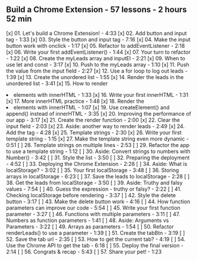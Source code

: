 
Build a Chrome Extension - 57 lessons - 2 hours 52 min
 - 
[x] 01. Let's build a Chrome Extension! - 4:33
[x] 02. Add button and input tag - 1:33
[x] 03. Style the button and input tag - 7:16
[x] 04. Make the input button work with onclick - 1:17
[x] 05. Refactor to addEventListener - 2:18
[x] 06. Write your first addEventListener() - 1:44
[x] 07. Your turn to refactor - 1:22
[x] 08. Create the myLeads array and inputEl - 2:21
[x] 09. When to use let and const - 3:17
[x] 10. Push to the myLeads array - 1:10
[x] 11. Push the value from the input field - 2:27
[x] 12. Use a for loop to log out leads - 1:39
[x] 13. Create the unordered list - 1:55
[x] 14. Render the leads in the unordered list - 3:41
[x] 15. How to render <li> elements with innerHTML - 1:33
[x] 16. Write your first innerHTML - 1:31
[x] 17. More innerHTML practice - 1:48
[x] 18. Render the <li> elements with innerHTML - 1:07
[x] 19. Use createElement() and append() instead of innerHTML - 3:35
[x] 20. Improving the performance of our app - 3:17
[x] 21. Create the render function - 2:00
[x] 22. Clear the input field - 2:03
[x] 23. Aside: another way to render leads - 2:49
[x] 24. Add the <a> tag - 4:28
[x] 25. Template strings - 2:30
[x] 26. Write your first template string - 1:15
[x] 27. Make the template string even more dynamic - 0:51
[ ] 28. Template strings on multiple lines - 2:53
[ ] 29. Refactor the app to use a template string - 1:12
[ ] 30. Aside: Convert strings to numbers with Number() - 3:42
[ ] 31. Style the list - 3:50
[ ] 32. Preparing the deployment - 4:52
[ ] 33. Deploying the Chrome Extension - 2:28
[ ] 34. Aside: What is localStorage? - 3:02
[ ] 35. Your first localStorage - 3:48
[ ] 36. Storing arrays in localStorage - 6:23
[ ] 37. Save the leads to localStorage - 2:28
[ ] 38. Get the leads from localStorage - 3:50
[ ] 39. Aside: Truthy and falsy values - 7:54
[ ] 40. Guess the expression - truthy or falsy? - 2:22
[ ] 41. Checking localStorage before rendering - 3:37
[ ] 42. Style the delete button - 3:17
[ ] 43. Make the delete button work - 4:16
[ ] 44. How function parameters can improve our code - 5:54
[ ] 45. Write your first function parameter - 3:27
[ ] 46. Functions with multiple parameters - 3:11
[ ] 47. Numbers as function parameters - 1:41
[ ] 48. Aside: Arguments vs Parameters - 3:22
[ ] 49. Arrays as parameters - 1:54
[ ] 50. Refactor renderLeads() to use a parameter - 1:39
[ ] 51. Create the tabBtn - 3:19
[ ] 52. Save the tab url - 2:35
[ ] 53. How to get the current tab? - 4:19
[ ] 54. Use the Chrome API to get the tab - 6:18
[ ] 55. Deploy the final version - 2:14
[ ] 56. Congrats & recap - 5:43
[ ] 57. Share your pet! - 1:23